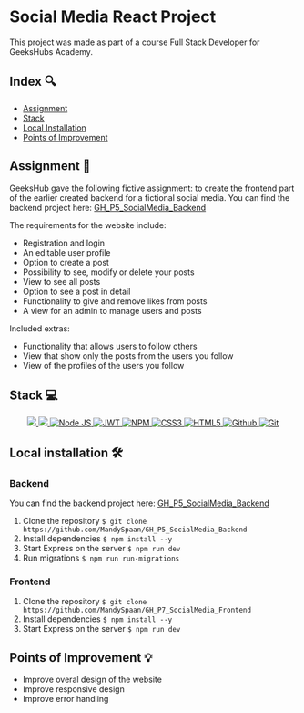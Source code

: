 # Social Media React Project

This project was made as part of a course Full Stack Developer for GeeksHubs Academy.

## Index 🔍

- [Assignment](#assignment-)
- [Stack](#stack)
- [Local Installation](#local-installation-️)
- [Points of Improvement](#points-of-improvement)

## Assignment 📝

GeeksHub gave the following fictive assignment: to create the frontend part of the earlier created backend for a fictional social media. You can find the backend project here: [GH_P5_SocialMedia_Backend](https://github.com/MandySpaan/GH_P5_SocialMedia_Backend)

The requirements for the website include:

- Registration and login
- An editable user profile
- Option to create a post
- Possibility to see, modify or delete your posts
- View to see all posts
- Option to see a post in detail
- Functionality to give and remove likes from posts
- A view for an admin to manage users and posts

Included extras:

- Functionality that allows users to follow others
- View that show only the posts from the users you follow
- View of the profiles of the users you follow

## Stack 💻

<div align="center">
<a href="https://www.reactjs.com/">
    <img src= "https://img.shields.io/badge/React-20232A?style=for-the-badge&logo=react&logoColor=61DAFB"/>
</a>
<a href="https://www.typescriptlang.org/">
    <img src= "https://img.shields.io/badge/typescript-%23007ACC.svg?style=for-the-badge&logo=typescript&logoColor=white"/>
</a>
<a href="https://nodejs.org/es/">
    <img src= "https://img.shields.io/badge/node.js-026E00?style=for-the-badge&logo=node.js&logoColor=white" alt="Node JS"/>
</a>
<a href="">
    <img src="https://img.shields.io/badge/JWT-000000?style=for-the-badge&logo=JSON%20web%20tokens&logoColor=white" alt="JWT" />
</a>
<a href="">
    <img src="https://img.shields.io/badge/npm-CB3837?style=for-the-badge&logo=npm&logoColor=white" alt="NPM" />
</a>
<a href="">
    <img src="https://img.shields.io/badge/CSS3-1572B6?style=for-the-badge&logo=css3&logoColor=white" alt="CSS3" />
</a>
<a href="">
    <img src="https://img.shields.io/badge/HTML5-E34F26?style=for-the-badge&logo=html5&logoColor=white" alt="HTML5" />
</a>
<a href="">
    <img src="https://img.shields.io/badge/GitHub-100000?style=for-the-badge&logo=github&logoColor=white" alt="Github" />
</a>
<a href="">
    <img src="https://img.shields.io/badge/GIT-E44C30?style=for-the-badge&logo=git&logoColor=white" alt="Git" />
</a>
 </div>

## Local installation 🛠️

### Backend

You can find the backend project here: [GH_P5_SocialMedia_Backend](https://github.com/MandySpaan/GH_P5_SocialMedia_Backend)

1. Clone the repository
   `$ git clone https://github.com/MandySpaan/GH_P5_SocialMedia_Backend`
2. Install dependencies
   `$ npm install --y`
3. Start Express on the server
   `$ npm run dev`
4. Run migrations
   `$ npm run run-migrations`

### Frontend

1. Clone the repository
   `$ git clone https://github.com/MandySpaan/GH_P7_SocialMedia_Frontend`
2. Install dependencies
   `$ npm install --y`
3. Start Express on the server
   `$ npm run dev`

## Points of Improvement 💡

- Improve overal design of the website
- Improve responsive design
- Improve error handling
